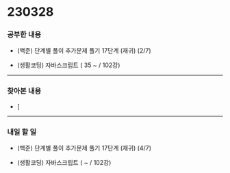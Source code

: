 # 230328

### 공부한 내용

- (백준) 단계별 풀이 추가문제 풀기 17단계 (재귀) (2/7)

- (생활코딩) 자바스크립트 ( 35 ~ / 102강)

---

### 찾아본 내용

- [

---

### 내일 할 일

- (백준) 단계별 풀이 추가문제 풀기 17단계 (재귀) (4/7)

- (생활코딩) 자바스크립트 ( ~ / 102강)
